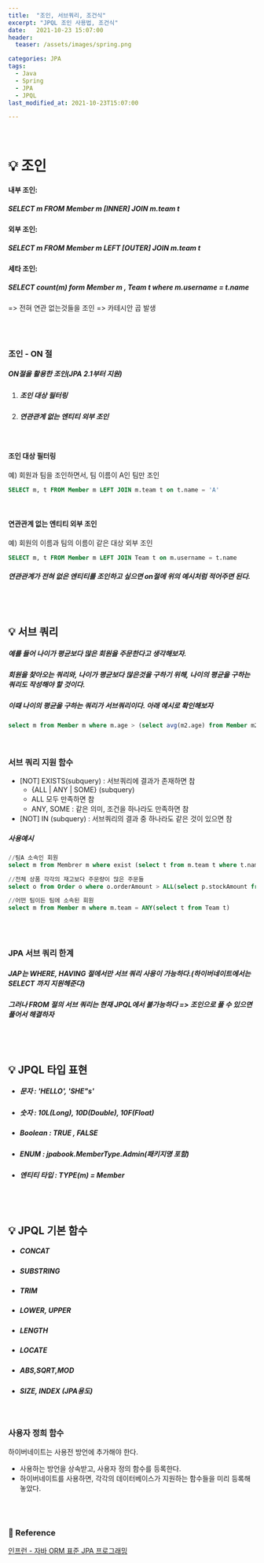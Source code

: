 ```yaml
---
title:  "조인, 서브쿼리, 조건식"
excerpt: "JPQL 조인 사용법, 조건식"
date:   2021-10-23 15:07:00
header:
  teaser: /assets/images/spring.png

categories: JPA
tags:
  - Java
  - Spring
  - JPA
  - JPQL
last_modified_at: 2021-10-23T15:07:00

---
```


<br/>

# 💡 조인

#### 내부 조인:

##### SELECT m FROM Member m [INNER] JOIN m.team t



#### 외부 조인:

##### SELECT m FROM Member m LEFT [OUTER] JOIN m.team t



#### 세타 조인:

##### SELECT count(m) form Member m , Team t where m.username = t.name

=> 전혀 연관 없는것들을 조인 => 카테시안 곱 발생

<br/>

<br/>

### 조인 - ON 절

##### ON절을 활용한 조인(JPA 2.1부터 지원)

1. ##### 조인 대상 필터링

2. ##### 연관관계 없는 엔티티 외부 조인

<br/>

#### 조인 대상 필터링

예) 회원과 팀을 조인하면서, 팀 이름이 A인 팀만 조인

```sql
SELECT m, t FROM Member m LEFT JOIN m.team t on t.name = 'A'
```

<br/>

#### 연관관계 없는 엔티티 외부 조인

예) 회원의 이름과 팀의 이름이 같은 대상 외부 조인

```sql
SELECT m, t FROM Member m LEFT JOIN Team t on m.username = t.name
```

##### 연관관계가 전혀 없은 엔티티를 조인하고 싶으면 on절에 위의 예시처럼 적어주면 된다.

<br/>

<br/>

## 💡 서브 쿼리

##### 예를 들어 나이가 평균보다 많은 회원을 주문한다고 생각해보자.

##### 회원을 찾아오는 쿼리와, 나이가 평균보다 많은것을 구하기 위해, 나이의 평균을 구하는 쿼리도 작성해야 할 것이다.

##### 이때 나이의 평균을 구하는 쿼리가 서브쿼리이다. 아래 예시로 확인해보자

```sql
select m from Member m where m.age > (select avg(m2.age) from Member m2)
```

<br/>

### 서브 쿼리 지원 함수

- [NOT] EXISTS(subquery) : 서브쿼리에 결과가 존재하면 참
  - {ALL | ANY | SOME} (subquery)
  - ALL 모두 만족하면 참
  - ANY, SOME : 같은 의미, 조건을 하나라도 만족하면 참
- [NOT] IN (subquery) : 서브쿼리의 결과 중 하나라도 같은 것이 있으면 참

##### 사용예시

```sql
//팀A 소속인 회원
select m from Membrer m where exist (select t from m.team t where t.name ='팀A')

//전체 상품 각각의 재고보다 주문량이 많은 주문들
select o from Order o where o.orderAmount > ALL(select p.stockAmount from Product p)

//어떤 팀이든 팀에 소속된 회원
select m from Member m where m.team = ANY(select t from Team t)
```

<br/>

<br/>

### JPA 서브 쿼리 한계

##### JAP는 WHERE, HAVING 절에서만 서브 쿼리 사용이 가능하다.(하이버네이트에서는 SELECT 까지 지원헤준다)

##### 그러나 FROM 절의 서브 쿼리는 현재 JPQL에서 불가능하다 => 조인으로 풀 수 있으면 풀어서 해결하자

<br/>

<br/>

## 💡 JPQL 타입 표현 

- ##### 문자 : 'HELLO', 'SHE"s'

- ##### 숫자 : 10L(Long), 10D(Double), 10F(Float)

- ##### Boolean : TRUE , FALSE

- ##### ENUM : jpabook.MemberType.Admin(패키지명 포함)

- ##### 엔티티 타입 : TYPE(m) = Member

<br/>

<br/>

## 💡 JPQL 기본 함수

- ##### CONCAT

- ##### SUBSTRING

- ##### TRIM

- ##### LOWER, UPPER

- ##### LENGTH

- ##### LOCATE

- ##### ABS,SQRT,MOD

- ##### SIZE, INDEX (JPA용도)

<br/>

### 사용자 정희 함수

하이버네이트는 사용전 방언에 추가해야 한다.

- 사용하는 방언을 상속받고, 사용자 정의 함수를 등록한다.
- 하이버네이트를 사용하면, 각각의 데이터베이스가 지원하는 함수들을 미리 등록해놓았다.

<br/>

<br/>

### 📔 Reference

[인프런 - 자바 ORM 표준 JPA 프로그래밍](https://www.inflearn.com/course/ORM-JPA-Basic/dashboard)

